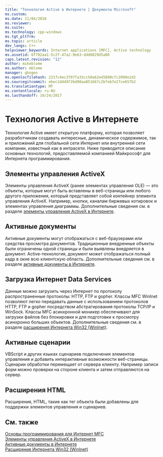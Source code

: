 ```yaml
---
title: "Технология Active в Интернете | Документы Microsoft"
ms.custom: 
ms.date: 11/04/2016
ms.reviewer: 
ms.suite: 
ms.technology: cpp-windows
ms.tgt_pltfrm: 
ms.topic: article
dev_langs: C++
helpviewer_keywords: Internet applications [MFC], Active technology
ms.assetid: 6f782aa1-5c2f-47a2-9e63-ddd0829d5a08
caps.latest.revision: "12"
author: mikeblome
ms.author: mblome
manager: ghogen
ms.openlocfilehash: 231fc4ec3707fa33cc50a62e45890cfc2090e1d2
ms.sourcegitcommit: ebec1d449f2bd98aa851667c2bfeb7e27ce657b2
ms.translationtype: MT
ms.contentlocale: ru-RU
ms.lasthandoff: 10/24/2017
---
```

# <a name="active-technology-on-the-internet"></a>Технология Active в Интернете
Технология Active имеет открытую платформу, которая позволяет разработчикам создавать интересные, динамическое содержимое, так и приложений для глобальной сети Интернет или внутренней сети компании, известный как в интрасети. Ниже приводится описание основных технологий, предоставляемой компанией Майкрософт для Интернета программирования.  
  
## <a name="activex-controls"></a>Элементы управления ActiveX  
 Элементы управления ActiveX (ранее элементах управления OLE) — это объекты, которые могут быть вставлены в веб-страницы или любого другого приложения, который представляет собой контейнер элемента управления ActiveX. Например, кнопки, каналам биржевых котировок и элементах управления диаграммы. Дополнительные сведения см. в разделе [элементы управления ActiveX в Интернете](../mfc/activex-controls-on-the-internet.md).  
  
## <a name="active-documents"></a>Активные документы  
 Активные документы могут отображаться с веб-браузерами или средства просмотра документов. Традиционные внедренные объекты были ограничены одной страницы и были выявлены внедряется в документ. Active-технология, документ может отображаться полный кадр в окне всю клиентскую область. Дополнительные сведения см. в разделе [активные документы в Интернете](../mfc/active-documents-on-the-internet.md).  
  
## <a name="internet-data-download-services"></a>Загрузка Интернет Data Services  
 Данные можно загрузить через Интернет по протоколу распространенные протоколы: HTTP, FTP и gopher. Классы MFC WinInet позволяют легко передавать данные с использованием протоколов HTTP, FTP и gopher посредством абстрагирования протоколы TCP/IP и WinSock. Классы MFC асинхронной моникер обеспечивают для загрузки файлов без блокировки и для подготовки к просмотру асинхронно больших объектов. Дополнительные сведения см. в разделе [расширения Интернета Win32 (WinInet)](../mfc/win32-internet-extensions-wininet.md).  
  
## <a name="active-scripts"></a>Активные сценарии  
 VBScript и других языках сценариев подключения элементов управления и добавить интерактивные возможности веб-страницы. Сценарии обработки перемещает от сервера клиенту. Например записи форм можно проверки на стороне клиента и затем отправляются на сервер.  
  
## <a name="html-extensions"></a>Расширения HTML  
 Расширения, HTML, такие как тег объекта были добавлены для поддержки элементов управления и сценариев.  
  
## <a name="see-also"></a>См. также  
 [Основы программирования для Интернет MFC](../mfc/mfc-internet-programming-basics.md)   
 [Элементы управления ActiveX в Интернете](../mfc/activex-controls-on-the-internet.md)   
 [Активные документы в Интернете](../mfc/active-documents-on-the-internet.md)   
 [Расширения Интернета Win32 (WinInet)](../mfc/win32-internet-extensions-wininet.md)

